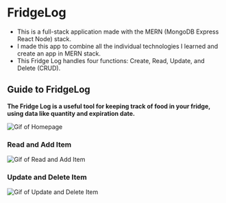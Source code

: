 # FridgeLog


- This is a full-stack application made with the MERN (MongoDB Express React Node) stack.
- I made this app to combine all the individual technologies I learned and create an app in MERN stack.
- This Fridge Log handles four functions: Create, Read, Update, and Delete (CRUD).


**Guide to FridgeLog**
---
**The Fridge Log is a useful tool for keeping track of food in your fridge, using data like quantity and expiration date.**

![Gif of Homepage](/gifs/home.gif "Gif of Homepage")

### **Read and Add Item**

![Gif of Read and Add Item](/gifs/read_create.gif "Gif of Read and Add Item")

### **Update and Delete Item**

![Gif of Update and Delete Item](/gifs/update_delete.gif "Gif of Update and Delete Item")
